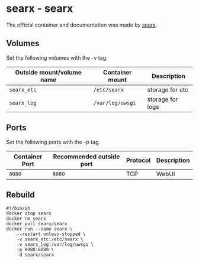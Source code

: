 # searx - searx

The official container and documentation was made by [searx](https://hub.docker.com/r/searx/searx).

## Volumes

Set the following volumes with the -v tag.

| Outside mount/volume name | Container mount  | Description      |
| ------------------------- | ---------------- | ---------------- |
| `searx_etc`               | `/etc/searx`     | storage for etc  |
| `searx_log`               | `/var/log/uwsgi` | storage for logs |

## Ports

Set the following ports with the -p tag.

| Container Port | Recommended outside port | Protocol | Description |
| -------------- | ------------------------ | -------- | ----------- |
| `8080`         | `8080`                   | TCP      | WebUI       |

## Rebuild

```shell
#!/bin/sh
docker stop searx
docker rm searx
docker pull searx/searx
docker run --name searx \
    --restart unless-stopped \
    -v searx_etc:/etc/searx \
    -v searx_log:/var/log/uwsgi \
    -p 8080:8080 \
    -d searx/searx
```
